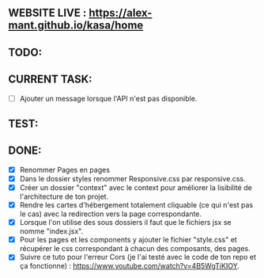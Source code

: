 ## WEBSITE LIVE : https://alex-mant.github.io/kasa/home

## TODO:

## CURRENT TASK:
- [ ] Ajouter un message lorsque l'API n'est pas disponible.

## TEST:

## DONE: 
- [X] Renommer Pages en pages
- [X] Dans le dossier styles renommer Responsive.css par responsive.css.
- [X] Créer un dossier "context" avec le context pour améliorer la lisibilité de l'architecture de ton projet.
- [X] Rendre les cartes d'hébergement totalement cliquable (ce qui n'est pas le cas) avec la redirection vers la page correspondante.
- [X] Lorsque l'on utilise des sous dossiers il faut que le fichiers jsx se nomme "index.jsx".
- [X] Pour les pages et les components y ajouter le fichier "style.css" et récupérer le css correspondant à chacun des composants, des pages.
- [X] Suivre ce tuto pour l'erreur Cors (je l'ai testé avec le code de ton repo et ça fonctionne) : https://www.youtube.com/watch?v=4B5WgTiKIOY.